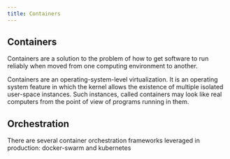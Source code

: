 ```yaml
---
title: Containers
---
```

## Containers

Containers are a solution to the problem of how to get software to run reliably when moved from one computing environment to another. 

Containers are an operating-system-level virtualization. It is an operating system feature in which the kernel allows the existence of multiple isolated user-space instances. Such instances, called containers may look like real computers from the point of view of programs running in them.


## Orchestration

There are several container orchestration frameworks leveraged in production: docker-swarm and kubernetes
